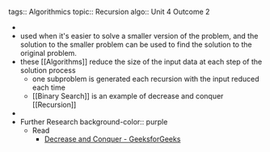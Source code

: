tags:: Algorithmics
topic:: Recursion
algo:: Unit 4 Outcome 2

-
- used when it's easier to solve a smaller version of the problem, and the solution to the smaller problem can be used to find the solution to the original problem.
- these [[Algorithms]] reduce the size of the input data at each step of the solution process
	- one subproblem is generated each recursion with the input reduced each time
	- [[Binary Search]] is an example of decrease and conquer [[Recursion]]
-
- Further Research
  background-color:: purple
	- Read
		- [Decrease and Conquer - GeeksforGeeks](https://www.geeksforgeeks.org/decrease-and-conquer/)